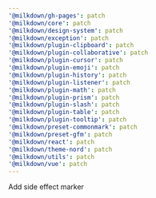 ```yaml
---
'@milkdown/gh-pages': patch
'@milkdown/core': patch
'@milkdown/design-system': patch
'@milkdown/exception': patch
'@milkdown/plugin-clipboard': patch
'@milkdown/plugin-collaborative': patch
'@milkdown/plugin-cursor': patch
'@milkdown/plugin-emoji': patch
'@milkdown/plugin-history': patch
'@milkdown/plugin-listener': patch
'@milkdown/plugin-math': patch
'@milkdown/plugin-prism': patch
'@milkdown/plugin-slash': patch
'@milkdown/plugin-table': patch
'@milkdown/plugin-tooltip': patch
'@milkdown/preset-commonmark': patch
'@milkdown/preset-gfm': patch
'@milkdown/react': patch
'@milkdown/theme-nord': patch
'@milkdown/utils': patch
'@milkdown/vue': patch
---
```


Add side effect marker
